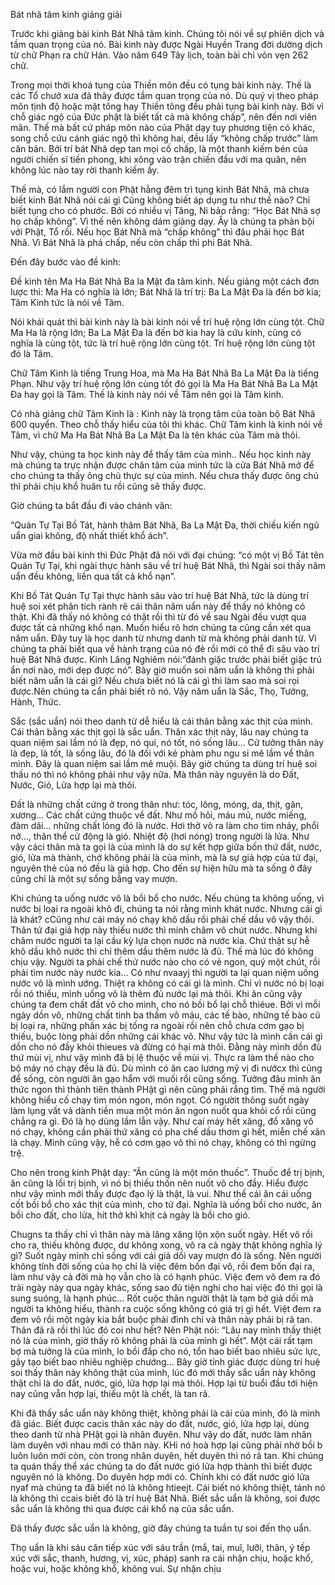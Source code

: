 Bát nhã tâm kinh giảng giải

Trước khi giảng bài kinh Bát Nhã tâm kinh. Chúng tôi nói về sự phiên dịch và tầm quan trọng của nó. Bài kinh này được Ngài Huyền Trang đời dường dịch từ chữ Phạn ra chữ Hán. Vào năm 649 Tây lịch, toàn bài chỉ vỏn vẹn 262 chữ.

Trong mọi thời khoá tụng của Thiền môn đều có tụng bài kinh này. Thế là các Tổ chưở xưa đã thây được tầm quan trọng của nó. Dù quý vị theo pháp môn tịnh độ hoặc mật tông hay Thiền tông đều phải tụng bài kinh này. Bởi vì chỗ giác ngộ của Đức phật là biết tất cả mà không chấp”, nên đến nơi viên mãn. Thế mà bất cứ pháp môn nào của Phật dạy tuy phương tiện có khác, song chỗ cứu cánh giác ngộ thì không hai, đều lấy “không chấp trước” làm căn bản. Bởi trí bát Nhã dẹp tan mọi cố chấp, là một thanh kiếm bén của người chiến sĩ tiền phong, khi xông vào trận chiến đấu với ma quân, nên không lúc nào tay rời thanh kiếm ấy.

Thế mà, có lắm người con Phật hằng đêm trì tụng kinh Bát Nhã, mà chưa biết kinh Bát Nhã nói cái gì Cũng không biết áp dụng tu như thế nào? Chỉ biết tụng cho có phước. Bởi có nhiều vị Tăng, Ni bảo rẳng: “Học Bát Nhã sợ họ chấp không”. Vì thế nên không dám giảng dạy. Ấy là chúng ta phản bội với Phật, Tổ rồi. Nếu học Bát Nhã mà “chấp không” thì đâu phải học Bát Nhã. Vì Bát Nhã là phá chấp, nếu còn chấp thì phi Bát Nhã. 

Đến đây bước vào đề kinh:

Đề kinh tên Ma Ha Bát Nhã Ba la Mật đa tâm kinh. Nếu giảng một cách đơn lược thì: Ma Ha có nghĩa là lớn; Bát Nhã là trí trị: Ba La Mật Đa là đến bờ kia; Tâm Kinh tức là nói về Tâm.

Nói khái quát thì bài kinh này là bài kinh nói về trí huệ rộng lớn cùng tột. Chữ Ma Ha là rộng lớn; Ba La Mật Đa là đến bờ kia hay là cứu kính, cũng có nghĩa là cùng tột, tức là trí huệ rộng lớn cùng tột. Trí huệ rộng lớn cùng tột đó là Tâm.

Chữ Tâm Kinh là tiếng Trung Hoa, mà Ma Ha Bát Nhã Ba La Mật Đa là tiếng Phạn. Như vậy trí huệ rộng lớn cùng tốt đó gọi là Ma Ha Bát Nhã Ba La Mật Đa hay gọi là Tâm. Thế là kinh này nói về Tâm nên gọi là Tâm kinh.

Có nhà giảng chữ Tâm Kinh là : Kinh này là trọng tâm của toàn bộ Bát Nhã 600 quyển. Theo chỗ thấy hiểu của tôi thì khác. Chữ Tâm kinh là kinh nói về Tâm, vì chữ Ma Ha Bát Nhã Ba La Mật Đa là tên khác của Tâm mà thôi.

Như vậy, chúng ta học kinh này để thấy tâm của mình.. Nếu học kinh này mà chúng ta trực nhận được chân tâm của mình tức là cửa Bát Nhã mở để cho chúng ta thấy ông chủ thực sự của mình. Nếu chưa thấy được ông chủ thì phải chịu khổ huân tu rồi cũng sẽ thấy được.

Giờ chúng ta bắt đầu đi vào chánh văn:

“Quán Tự Tại Bồ Tát, hành thâm Bát Nhã, Ba La Mật Đa, thời chiếu kiến ngũ uẩn giai không, độ nhất thiết khổ ách”.

Vừa mở đầu bài kinh thì Đức Phật đã nói với đại chúng: “có một vị Bồ Tát tên Quán Tự Tại, khi ngài thực hành sâu về trí huệ Bát Nhã, thì Ngài soi thấy năm uẩn đều không, liền qua tất cả khổ nạn”.

Khi Bồ Tát Quán Tự Tại thực hành sâu vào trí huệ Bát Nhã, tức là dùng trí huệ soi xét phân tích rành rẽ cái thân năm uẩn này để thấy nó không có thật. Khi đã thấy nó không có thật rồi thì từ đó về sau Ngài đều vượt qua được tất cả những khổ nạn. Muốn hiểu rõ hơn chúng ta cũng cần xét qua năm uẩn. Đây tuy là học danh từ nhưng danh từ mà không phải danh từ. Vì chúng ta phải biết qua về hành trạng của nó đẻ rồi mới có thể đi sâu vào trí huệ Bát Nhã được. Kinh Lăng Nghiêm nói:“đánh giặc trước phải biết giặc trú ẩn nơi nào, mới dẹp được nó”. Bây giờ muốn soi năm uẩn là không thì phải biết năm uẩn là cái gì? Nếu chưa biết nó là cái gì thì làm sao mà soi rọi được.Nên chúng ta cẩn phải biết rõ nó. Vậy năm uẩn là Sắc, Thọ, Tưởng, Hành, Thức.

Sắc (sắc uẩn) nói theo danh từ dễ hiểu là cái thân bằng xác thịt của mình. Cái thân bằng xác thịt gọi là sắc uẩn. Thân xác thịt này, lâu nay chúng ta quan niệm sai lầm nó là đẹp, nó quí, nó tốt, nó sống lâu... Cứ tưởng thân này là đẹp, là tốt, là sống lâu, đó là đối với kẻ phàm phu ngu si mê lầm về thân mình. Đây là quan niệm sai lầm mê muội. Bây giờ chúng ta dùng trí huệ soi thấu nó thì nó không phải như vậy nữa. Mà thân này nguyên là do Đất, Nước, Gió, Lửa hợp lại mà thôi.

Đất là những chất cứng ở trong thân như: tóc, lông, móng, da, thịt, gân, xương... Các chất cứng thuộc về đất. Như mồ hôi, máu mủ, nước miếng, đàm dãi... những chất lỏng đó là nước. Hơi thở vô ra làm cho tim nhảy, phổi nở..., thân thể cử động là gió. Nhiệt độ (hơi nóng) trong người là lửa. Như vậy cáci thân mà ta gọi là của mình là do sự kết hợp giữa bốn thứ đất, nước, gió, lửa mà thành, chớ không phải là của mình, mà là sự giả hợp của tứ đại, nguyên thẻ của nó đều là giả hợp. Cho đến sự hiện hữu mà ta sống ở đây cũng chỉ là một sự sống bằng vay mượn.

Khi chúng ta uống nước vô là bồi bổ cho nước. Nếu chúng ta không uống, vì nước bị loại ra ngoài khô đi, chúng ta nói rằng mình khát nước. Nhưng cái gì là khát? cCũng như cái máy nó chạy khô dầu rồi phải chế dầu vô vậy thôi. Thân tứ đại giả hợp này thiếu nước thì minh châm vô chút nước. Nhưng khi châm nước người ta lại cầu kỳ lựa chọn nước nà nước kia. Chứ thật sự hễ khô dầu khô nước thì chỉ thêm dầu thêm nước là đủ. Thế mà lúc đó không chịu vậy. Người ta phải chế thứ nước nào cho có vẻ ngon, quý một chút, rồi phải tìm nước này nước kia... Có như nvaayj thì người ta lại quan niệm uống nước vô là mình ướng. Thiệt ra không có cái gì là mình. Chỉ vì nước nó bị loại rồi nó thiếu, mình uống vô là thêm đủ nước lại mà thôi. Khi ăn cũng vậy chúng ta đem chất đất vô cho mình, cho nó bồi bổ lại chỗ thiéue. Bởi vì mỗi ngày dồn vô, những chất tinh ba thấm vô máu, các tế bào, những tế bào cũ bị loại ra, những phần xác bị tống ra ngoài rồi nên chỗ chưa cơm gạo bị thiếu, buộc lòng phải dồn những cái khác vô. Như vậy tức là mình cần cái gì dồn cho nó đầy khỏi thieues và đừng có hại mà thôi. Đằng này mình dồn đủ thứ mùi vị, như vậy mình đã bị lệ thuộc về mùi vị. Thực ra làm thế nào cho bộ máy nó chạy đều là đủ. Dù mình có ăn cao lương mỹ vị đi nướcx thì cũng để sống, còn người ăn gạo hẩm với muối rồi cũng sống. Tưởng đâu mình ăn thức ngon thì thành tiên thành PHật gì nên cũng phải rắng tìm. Thế mà người không hiểu cố chạy tìm món ngon, món ngọt. Có ngườit thông suốt ngày làm lụng vất vả dành tiền mua một món ăn ngon nuốt qua khỏi cổ rồi cũng chẳng ra gì. Đó là họ dùng lầm lẫn vậy. Như caí máy hết xăng, đổ xăng vô nó chạy, không cần phải thứ xăng có pha chế dầu thơm gì hết, miễn chế xăn là chạy. Mình cũng vậy, hễ có cơm gạo vô thì nó chạy, không có thì ngừng trệ.

Cho nên trong kinh Phật dạy: “Ăn cũng là một món thuốc”. Thuốc để trị bịnh, ăn cũng là lối trị bịnh, vì nó bị thiếu thốn nên nuốt vô cho đầy. Hiểu được như vậy mình mới thấy được đạo lý là thật, là vui. Như thế cái ăn cái uống cốt bồi bổ cho xác thịt của mình, cho tứ đại. Nghĩa là uống bồi cho nước, ăn bồi cho đất, cho lửa, hít thở khì khịt cả ngày là bồi cho gió. 

Chugns ta thấy chỉ vì thân này mà lăng xăng lộn xộn suốt ngày. Hết vô rồi cho ra, thiếu không được, dư không xong, vô ra cả ngày thật không nghĩa lý gì? Suốt ngày mình chỉ sống với cái giả dối vay mượn đó là sống. Nên người không tính đời sống của họ chỉ là việc đêm bốn đại vô, rồi đem bốn đại ra, làm như vậy cả đời mà họ vẫn cho là có hạnh phúc. Việc đem vô đem ra đó trải ngày này qua ngày khác, sống sao đủ tiện nghi cho hai việc đó thì gọi là sung suóng, là hạnh phúc... Rốt cuộc thân người thật là tạm bở giả dối mà người ta không hiểu, thành ra cuộc sống không có giá trị gì hết. Việt đem ra đem vô rồi một ngày kia bắt buộc phải đình chỉ và thân này phải bị rã tan. Thân đã rã rồi thì lúc đó coi như hết? Nên Phật nói: “Lâu nay mình thấy thiệt nó là của mình, giờ thấy rõ không phải là của mình gì hết”. Một cái rất tạm bợ mà tưởng là của mình, lo bồi đắp cho nó, tổn hao biết bao nhiêu sức lực, gây tạo biết bao nhiêu nghiệp chướng... Bây giờ tỉnh giác được dùng trí huệ soi thấy thân này không thật của mình, lúc đó mới thấy sắc uẩn này không thật chỉ là do đất, nước, gió, lửa hợp lại mà thôi. Hợp lại từ buổi đầu tới hiện nay cũng vẫn hợp lại, thiếu một là chết, là tan rã.

Khi đã thấy sắc uẩn này không thiệt, không phải là cái của mình, đó là mình đã giác. Biết được cacis thân xác này do đất, nước, gió, lửa hợp lại, dùng theo danh từ nhà PHật gọi là nhân đuyên. Như vậy do đất, nước làm nhân làm duyên với nhau mới có thân này. KHi nó hoà hợp lại cũng phải nhờ bồi b luôn luôn mới còn, còn trong nhân duyên, hết duyên thì nó rã tan. Khi chúng ta quán thấy thể xác chúng ta do đất nước gió lửa hợp thành thì biết được nguyên nó là không. Do duyên hợp mới có. Chính khi có đất nước gió lửa nyaf mà chúng ta đã biết nó là không htieejt. Cái biết nó không thiệt, tánh nó là không thì ccais biết đó là trí huệ Bát Nhã. Biết sắc uẩn là không, soi được sắc uẩn là không thì qua được cái khổ nạ của sắc uẩn.

Đã thấy được sắc uẩn là không, giờ đây chúng ta tuần tự soi đến thọ uẩn.

Thọ uẩn là khi sáu căn tiếp xúc với sáu trần (mắ, tai, muĩ, lưỡi, thân, ý tếp xúc với sắc, thanh, hương, vị, xúc, pháp) sanh ra cái nhận chịu, hoặc khổ, hoặc vui, hoặc không khổ, không vui. Sự nhận chịu